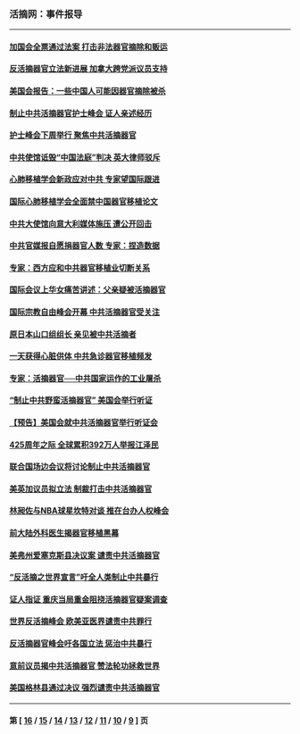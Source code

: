 ### 活摘网：事件报导
---
#### [加国会全票通过法案 打击非法器官摘除和贩运](../../pages/nf5877/n13884924.md?12250430) 
#### [反活摘器官立法新进展 加拿大跨党派议员支持](../../pages/nf5877/n13876061.md?12250430) 
#### [美国会报告：一些中国人可能因器官摘除被杀](../../pages/nf5877/n13867964.md?12250430) 
#### [制止中共活摘器官护士峰会 证人亲述经历](../../pages/nf5877/n13859007.md?12250430) 
#### [护士峰会下周举行 聚焦中共活摘器官](../../pages/nf5877/n13855418.md?12250430) 
#### [中共使馆诋毁“中国法庭”判决 英大律师驳斥](../../pages/nf5877/n13833945.md?12250430) 
#### [心肺移植学会新政应对中共 专家望国际跟进](../../pages/nf5877/n13829043.md?12250430) 
#### [国际心肺移植学会全面禁中国器官移植论文](../../pages/nf5877/n13827785.md?12250430) 
#### [中共大使馆向意大利媒体施压 遭公开回击](../../pages/nf5877/n13826038.md?12250430) 
#### [中共官媒报自愿捐器官人数 专家：捏造数据](../../pages/nf5877/n13814130.md?12250430) 
#### [专家：西方应和中共器官移植业切断关系](../../pages/nf5877/n13772828.md?12250430) 
#### [国际会议上华女痛苦讲述：父亲疑被活摘器官](../../pages/nf5877/n13771583.md?12250430) 
#### [国际宗教自由峰会开幕 中共活摘器官受关注](../../pages/nf5877/n13769995.md?12250430) 
#### [原日本山口组组长 亲见被中共活摘者](../../pages/nf5877/n13767360.md?12250430) 
#### [一天获得心脏供体 中共急诊器官移植频发](../../pages/nf5877/n13764689.md?12250430) 
#### [专家：活摘器官──中共国家运作的工业屠杀](../../pages/nf5877/n13761178.md?12250430) 
#### [“制止中共野蛮活摘器官” 美国会举行听证](../../pages/nf5877/n13735831.md?12250430) 
#### [【预告】美国会就中共活摘器官举行听证会](../../pages/nf5877/n13732843.md?12250430) 
#### [425周年之际 全球累积392万人举报江泽民](../../pages/nf5877/n13719232.md?12250430) 
#### [联合国场边会议将讨论制止中共活摘器官](../../pages/nf5877/n13656361.md?12250430) 
#### [美英加议员拟立法 制裁打击中共活摘器官](../../pages/nf5877/n13430251.md?12250430) 
#### [林昶佐与NBA球星坎特对谈 推在台办人权峰会](../../pages/nf5877/n13414467.md?12250430) 
#### [前大陆外科医生揭器官移植黑幕](../../pages/nf5877/n13401416.md?12250430) 
#### [美弗州爱塞克斯县决议案 谴责中共活摘器官](../../pages/nf5877/n13320919.md?12250430) 
#### [“反活摘之世界宣言”吁全人类制止中共暴行](../../pages/nf5877/n13259730.md?12250430) 
#### [证人指证 重庆当局重金阻挠活摘器官疑案调查](../../pages/nf5877/n13259127.md?12250430) 
#### [世界反活摘峰会 欧美亚医界谴责中共罪行](../../pages/nf5877/n13253550.md?12250430) 
#### [反活摘器官峰会吁各国立法 惩治中共暴行](../../pages/nf5877/n13245052.md?12250430) 
#### [意前议员揭中共活摘器官 赞法轮功拯救世界](../../pages/nf5877/n13203445.md?12250430) 
#### [美国格林县通过决议 强烈谴责中共活摘器官](../../pages/nf5877/n13119367.md?12250430) 

---
#### 第 [ [16](./16.md?12250430) / [15](./15.md?12250430) / [14](./14.md?12250430) / [13](./13.md?12250430) / [12](./12.md?12250430) / [11](./11.md?12250430) / [10](./10.md?12250430) / [9](./9.md?12250430) ] 页

